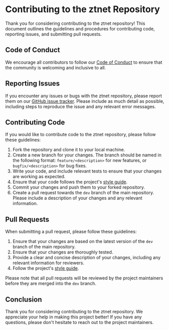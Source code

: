 # Contributing to the ztnet Repository

Thank you for considering contributing to the ztnet repository! This document outlines the guidelines and procedures for contributing code, reporting issues, and submitting pull requests.

## Code of Conduct

We encourage all contributors to follow our [Code of Conduct](CODE_OF_CONDUCT.md) to ensure that the community is welcoming and inclusive to all.

## Reporting Issues

If you encounter any issues or bugs with the ztnet repository, please report them on our [GitHub issue tracker](https://github.com/ztnet/issues). Please include as much detail as possible, including steps to reproduce the issue and any relevant error messages.

## Contributing Code

If you would like to contribute code to the ztnet repository, please follow these guidelines:

1. Fork the repository and clone it to your local machine.
2. Create a new branch for your changes. The branch should be named in the following format: `feature/<description>` for new features, or `bugfix/<description>` for bug fixes.
3. Write your code, and include relevant tests to ensure that your changes are working as expected.
4. Ensure that your code follows the project's [style guide](STYLE_GUIDE.md).
5. Commit your changes and push them to your forked repository.
6. Create a pull request towards the `dev` branch of the main repository. Please include a description of your changes and any relevant information.

## Pull Requests

When submitting a pull request, please follow these guidelines:

1. Ensure that your changes are based on the latest version of the `dev` branch of the main repository.
2. Ensure that your changes are thoroughly tested.
3. Provide a clear and concise description of your changes, including any relevant information for reviewers.
4. Follow the project's [style guide](STYLE_GUIDE.md).

Please note that all pull requests will be reviewed by the project maintainers before they are merged into the `dev` branch.

## Conclusion

Thank you for considering contributing to the ztnet repository. We appreciate your help in making this project better! If you have any questions, please don't hesitate to reach out to the project maintainers.
